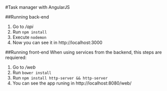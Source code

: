 #Task manager with AngularJS

##Running back-end
1. Go to */api*
2. Run `npm install`
3. Execute `nodemon`
4. Now you can see it in http://localhost:3000

##Running front-end
When using services from the backend, this steps are requiered:
1. Go to */web*
2. Run `bower install`
3. Run `npm install http-server && http-server`
4. You can see the app runing in http://localhost:8080/web/
